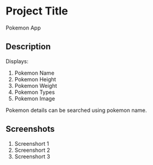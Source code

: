 # Project Title
Pokemon App
## Description
Displays:
1. Pokemon Name
2. Pokemon Height
3. Pokemon Weight
4. Pokemon Types
5. Pokemon Image

Pokemon details can be searched using pokemon name. 

## Screenshots
1. Screenshort 1
2. Screenshort 2
3. Screenshort 3